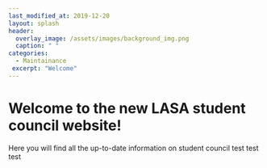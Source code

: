 ```yaml
---
last_modified_at: 2019-12-20
layout: splash
header:
  overlay_image: /assets/images/background_img.png
  caption: " "
categories:
  - Maintainance
 excerpt: "Welcome"
---
```

# Welcome to the new LASA student council website!
Here you will find all the up-to-date information on student council
test
test
test
